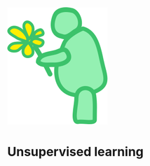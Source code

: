 ![unsupervised bot](https://raw.githubusercontent.com/lamegaton/Machine-Learning-and-AI-Examples/08ee1ffa53e0c3c992b62ba0c053107117b75d79/Assets/unsupervised_plain.svg)
---
# Unsupervised learning
